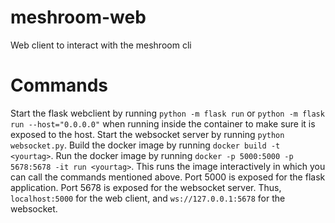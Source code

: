 # meshroom-web
Web client to interact with the meshroom cli

# Commands
Start the flask webclient by running `python -m flask run` or `python -m flask run --host="0.0.0.0"` when running inside the container to make sure it is exposed to the host.
Start the websocket server by running `python websocket.py`.
Build the docker image by running `docker build -t <yourtag>`.
Run the docker image by running `docker -p 5000:5000 -p 5678:5678 -it run <yourtag>`. This runs the image interactively in which you can call the commands mentioned above. Port 5000 is exposed for the flask application. Port 5678 is exposed for the websocket server. Thus, `localhost:5000` for the web client, and `ws://127.0.0.1:5678` for the websocket.